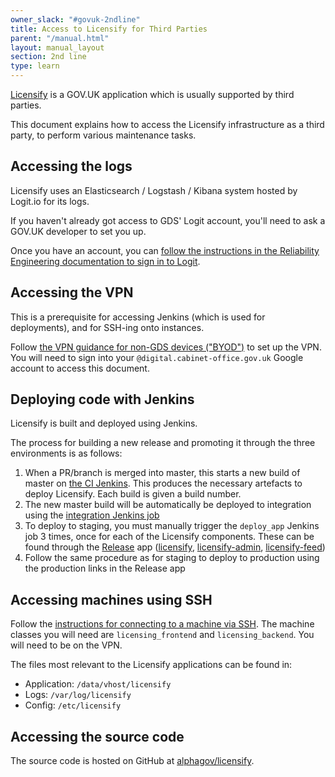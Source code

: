 ```yaml
---
owner_slack: "#govuk-2ndline"
title: Access to Licensify for Third Parties
parent: "/manual.html"
layout: manual_layout
section: 2nd line
type: learn
---
```


[Licensify](/manual/licensing.html) is a GOV.UK application which is usually supported by third parties.

This document explains how to access the Licensify infrastructure as a third party, to perform various maintenance tasks.

## Accessing the logs

Licensify uses an Elasticsearch / Logstash / Kibana system hosted by Logit.io for its logs.

If you haven't already got access to GDS' Logit account, you'll need to ask a GOV.UK developer to set you up.

Once you have an account, you can [follow the instructions in the Reliability Engineering documentation to sign in to Logit](https://reliability-engineering.cloudapps.digital/logging.html#content).

## Accessing the VPN

This is a prerequisite for accessing Jenkins (which is used for deployments), and for SSH-ing onto instances.

Follow [the VPN guidance for non-GDS devices ("BYOD")](https://docs.google.com/document/d/150JX1xiWdXY29ahcYUMb05Si-hEAZvtkGAKojT9Rjis/edit)
to set up the VPN. You will need to sign into your `@digital.cabinet-office.gov.uk` Google account to access this document.

## Deploying code with Jenkins

Licensify is built and deployed using Jenkins.

The process for building a new release and promoting it through the three
environments is as follows:

1. When a PR/branch is merged into master, this starts a new build of master on
   [the CI Jenkins](https://ci.integration.publishing.service.gov.uk/job/licensify/). This
   produces the necessary artefacts to deploy Licensify. Each build is given a build number.
1. The new master build will be automatically be deployed to integration using
   the [integration Jenkins job](https://ci.integration.publishing.service.gov.uk/job/Deploy_App_Downstream/)
1. To deploy to staging, you must manually trigger the `deploy_app` Jenkins job
   3 times, once for each of the Licensify components. These can be found through the [Release](https://release.publishing.service.gov.uk/applications) app ([licensify](https://release.publishing.service.gov.uk/applications/licensify),
   [licensify-admin](https://release.publishing.service.gov.uk/applications/licensify-admin), [licensify-feed](https://release.publishing.service.gov.uk/applications/licensify-feed))
1. Follow the same procedure as for staging to deploy to production using the production links in the Release app

## Accessing machines using SSH

Follow the [instructions for connecting to a machine via SSH](/manual/howto-ssh-to-machines.html#connecting-with-plain-ssh). The machine classes you will need are `licensing_frontend` and `licensing_backend`. You will need to be on the VPN.

The files most relevant to the Licensify applications can be found in:

* Application: `/data/vhost/licensify`
* Logs: `/var/log/licensify`
* Config: `/etc/licensify`

## Accessing the source code

The source code is hosted on GitHub at [alphagov/licensify](https://github.com/alphagov/licensify).
